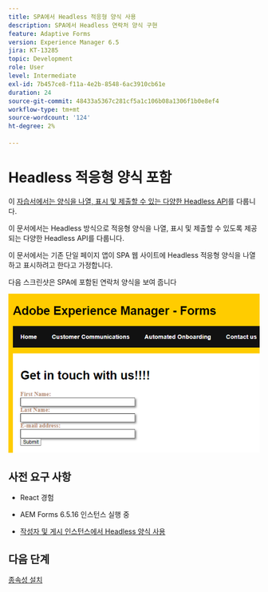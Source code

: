 ```yaml
---
title: SPA에서 Headless 적응형 양식 사용
description: SPA에서 Headless 연락처 양식 구현
feature: Adaptive Forms
version: Experience Manager 6.5
jira: KT-13285
topic: Development
role: User
level: Intermediate
exl-id: 7b457ce8-f11a-4e2b-8548-6ac3910cb61e
duration: 24
source-git-commit: 48433a5367c281cf5a1c106b08a1306f1b0e8ef4
workflow-type: tm+mt
source-wordcount: '124'
ht-degree: 2%

---
```


# Headless 적응형 양식 포함

이 [자습서에서는 양식을 나열, 표시 및 제출할 수 있는 다양한 Headless API](https://opensource.adobe.com/aem-forms-af-runtime/api/#section/Introduction)를 다룹니다.

이 문서에서는 Headless 방식으로 적응형 양식을 나열, 표시 및 제출할 수 있도록 제공되는 다양한 Headless API를 다룹니다.

이 문서에서는 기존 단일 페이지 앱이 SPA 웹 사이트에 Headless 적응형 양식을 나열하고 표시하려고 한다고 가정합니다.

다음 스크린샷은 SPA에 포함된 연락처 양식을 보여 줍니다

![contact-us-form](./assets/contact-us-form.png)

## 사전 요구 사항

* React 경험

* AEM Forms 6.5.16 인스턴스 실행 중

* [작성자 및 게시 인스턴스에서 Headless 양식 사용](https://experienceleague.adobe.com/docs/experience-manager-headless-adaptive-forms/using/quick-setup/enable-headless-adaptive-forms-and-core-components.html?lang=ko)

## 다음 단계

[종속성 설치](./install-af-react-libraries.md)
